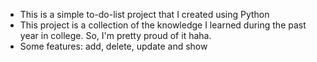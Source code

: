- This is a simple to-do-list project that I created using Python
- This project is a collection of the knowledge I learned during the past year in college. So, I'm pretty proud of it haha.
- Some features: add, delete, update and show
